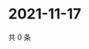 # 2021-11-17

共 0 条

<!-- BEGIN WEIBO -->
<!-- 最后更新时间 Wed Nov 17 2021 07:03:16 GMT+0800 (China Standard Time) -->

<!-- END WEIBO -->
